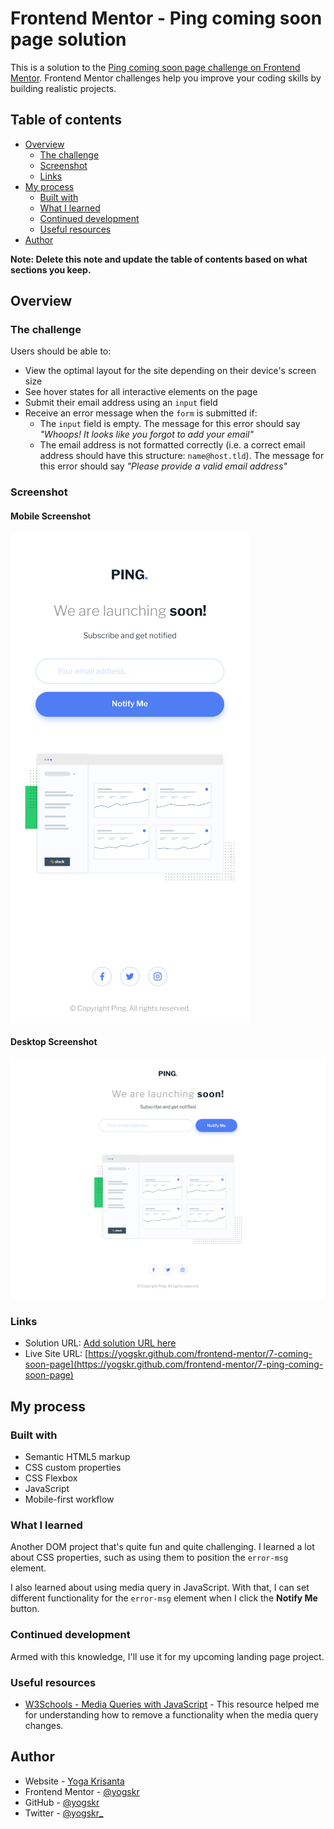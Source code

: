 # Frontend Mentor - Ping coming soon page solution

This is a solution to the [Ping coming soon page challenge on Frontend Mentor](https://www.frontendmentor.io/challenges/ping-single-column-coming-soon-page-5cadd051fec04111f7b848da). Frontend Mentor challenges help you improve your coding skills by building realistic projects.

## Table of contents

- [Overview](#overview)
  - [The challenge](#the-challenge)
  - [Screenshot](#screenshot)
  - [Links](#links)
- [My process](#my-process)
  - [Built with](#built-with)
  - [What I learned](#what-i-learned)
  - [Continued development](#continued-development)
  - [Useful resources](#useful-resources)
- [Author](#author)

**Note: Delete this note and update the table of contents based on what sections you keep.**

## Overview

### The challenge

Users should be able to:

- View the optimal layout for the site depending on their device's screen size
- See hover states for all interactive elements on the page
- Submit their email address using an `input` field
- Receive an error message when the `form` is submitted if:
  - The `input` field is empty. The message for this error should say _"Whoops! It looks like you forgot to add your email"_
  - The email address is not formatted correctly (i.e. a correct email address should have this structure: `name@host.tld`). The message for this error should say _"Please provide a valid email address"_

### Screenshot

#### Mobile Screenshot

![Mobile Screenshot](./assets/images/mobile-screenshot.png)

#### Desktop Screenshot

![Desktop Screenshot](./assets/images/desktop-screenshot.png)

### Links

- Solution URL: [Add solution URL here](https://your-solution-url.com)
- Live Site URL: [https://yogskr.github.com/frontend-mentor/7-coming-soon-page](https://yogskr.github.com/frontend-mentor/7-ping-coming-soon-page)

## My process

### Built with

- Semantic HTML5 markup
- CSS custom properties
- CSS Flexbox
- JavaScript
- Mobile-first workflow

### What I learned

Another DOM project that's quite fun and quite challenging. I learned a lot about CSS properties, such as using them to position the `error-msg` element.

I also learned about using media query in JavaScript. With that, I can set different functionality for the `error-msg` element when I click the **Notify Me** button.

### Continued development

Armed with this knowledge, I'll use it for my upcoming landing page project.

### Useful resources

- [W3Schools - Media Queries with JavaScript](https://www.w3schools.com/howto/howto_js_media_queries.asp) - This resource helped me for understanding how to remove a functionality when the media query changes.

## Author

- Website - [Yoga Krisanta](https://yogskr.github.io/personal-website)
- Frontend Mentor - [@yogskr](https://www.frontendmentor.io/profile/yogskr)
- GitHub - [@yogskr](https://www.github.com/yogskr)
- Twitter - [@yogskr\_](https://www.twitter.com/yogskr_)
